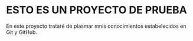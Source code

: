 # ESTO ES UN PROYECTO DE PRUEBA
En este proyecto trataré de plasmar mnis conocimientos estabelecidos en Git y GitHub.
